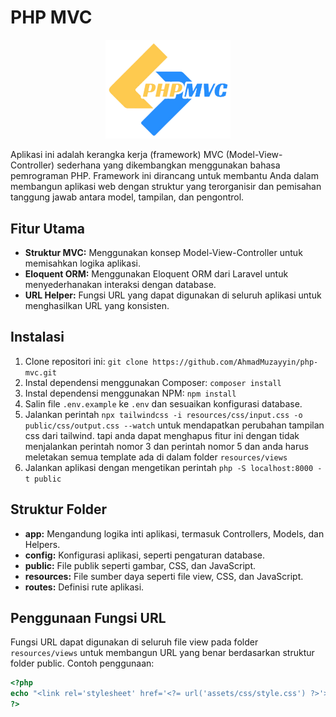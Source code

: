 # PHP MVC

<p align="center"><img src="/public/logo.png" width="200" alt="PHP MVC Logo"></p>

Aplikasi ini adalah kerangka kerja (framework) MVC (Model-View-Controller) sederhana yang dikembangkan menggunakan bahasa pemrograman PHP. Framework ini dirancang untuk membantu Anda dalam membangun aplikasi web dengan struktur yang terorganisir dan pemisahan tanggung jawab antara model, tampilan, dan pengontrol.

## Fitur Utama

- **Struktur MVC:** Menggunakan konsep Model-View-Controller untuk memisahkan logika aplikasi.
- **Eloquent ORM:** Menggunakan Eloquent ORM dari Laravel untuk menyederhanakan interaksi dengan database.
- **URL Helper:** Fungsi URL yang dapat digunakan di seluruh aplikasi untuk menghasilkan URL yang konsisten.

## Instalasi

1. Clone repositori ini: `git clone https://github.com/AhmadMuzayyin/php-mvc.git`
2. Instal dependensi menggunakan Composer: `composer install`
3. Instal dependensi menggunakan NPM: `npm install`
4. Salin file `.env.example` ke `.env` dan sesuaikan konfigurasi database.
5. Jalankan perintah `npx tailwindcss -i resources/css/input.css -o public/css/output.css --watch` untuk mendapatkan perubahan tampilan css dari tailwind. tapi anda dapat menghapus fitur ini dengan tidak menjalankan perintah nomor 3 dan perintah nomor 5 dan anda harus meletakan semua template ada di dalam folder `resources/views`
6. Jalankan aplikasi dengan mengetikan perintah `php -S localhost:8000 -t public`

## Struktur Folder

- **app:** Mengandung logika inti aplikasi, termasuk Controllers, Models, dan Helpers.
- **config:** Konfigurasi aplikasi, seperti pengaturan database.
- **public:** File publik seperti gambar, CSS, dan JavaScript.
- **resources:** File sumber daya seperti file view, CSS, dan JavaScript.
- **routes:** Definisi rute aplikasi.

## Penggunaan Fungsi URL

Fungsi URL dapat digunakan di seluruh file view pada folder `resources/views` untuk membangun URL yang benar berdasarkan struktur folder public. Contoh penggunaan:

```php
<?php
echo "<link rel='stylesheet' href='<?= url('assets/css/style.css') ?>'>";
?>
```
